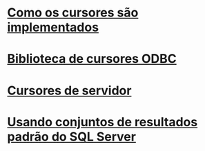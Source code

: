 # [Como os cursores são implementados](how-cursors-are-implemented.md)
# [Biblioteca de cursores ODBC](odbc-cursor-library.md)
# [Cursores de servidor](using-server-cursors.md)
# [Usando conjuntos de resultados padrão do SQL Server](using-sql-server-default-result-sets.md)
